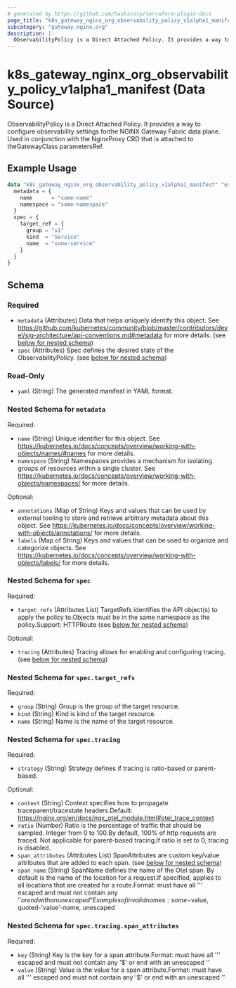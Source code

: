 ```yaml
---
# generated by https://github.com/hashicorp/terraform-plugin-docs
page_title: "k8s_gateway_nginx_org_observability_policy_v1alpha1_manifest Data Source - terraform-provider-k8s"
subcategory: "gateway.nginx.org"
description: |-
  ObservabilityPolicy is a Direct Attached Policy. It provides a way to configure observability settings forthe NGINX Gateway Fabric data plane. Used in conjunction with the NginxProxy CRD that is attached to theGatewayClass parametersRef.
---
```


# k8s_gateway_nginx_org_observability_policy_v1alpha1_manifest (Data Source)

ObservabilityPolicy is a Direct Attached Policy. It provides a way to configure observability settings forthe NGINX Gateway Fabric data plane. Used in conjunction with the NginxProxy CRD that is attached to theGatewayClass parametersRef.

## Example Usage

```terraform
data "k8s_gateway_nginx_org_observability_policy_v1alpha1_manifest" "example" {
  metadata = {
    name      = "some-name"
    namespace = "some-namespace"
  }
  spec = {
    target_ref = {
      group = "v1"
      kind  = "Service"
      name  = "some-service"
    }
  }
}
```

<!-- schema generated by tfplugindocs -->
## Schema

### Required

- `metadata` (Attributes) Data that helps uniquely identify this object. See https://github.com/kubernetes/community/blob/master/contributors/devel/sig-architecture/api-conventions.md#metadata for more details. (see [below for nested schema](#nestedatt--metadata))
- `spec` (Attributes) Spec defines the desired state of the ObservabilityPolicy. (see [below for nested schema](#nestedatt--spec))

### Read-Only

- `yaml` (String) The generated manifest in YAML format.

<a id="nestedatt--metadata"></a>
### Nested Schema for `metadata`

Required:

- `name` (String) Unique identifier for this object. See https://kubernetes.io/docs/concepts/overview/working-with-objects/names/#names for more details.
- `namespace` (String) Namespaces provides a mechanism for isolating groups of resources within a single cluster. See https://kubernetes.io/docs/concepts/overview/working-with-objects/namespaces/ for more details.

Optional:

- `annotations` (Map of String) Keys and values that can be used by external tooling to store and retrieve arbitrary metadata about this object. See https://kubernetes.io/docs/concepts/overview/working-with-objects/annotations/ for more details.
- `labels` (Map of String) Keys and values that can be used to organize and categorize objects. See https://kubernetes.io/docs/concepts/overview/working-with-objects/labels/ for more details.


<a id="nestedatt--spec"></a>
### Nested Schema for `spec`

Required:

- `target_refs` (Attributes List) TargetRefs identifies the API object(s) to apply the policy to.Objects must be in the same namespace as the policy.Support: HTTPRoute (see [below for nested schema](#nestedatt--spec--target_refs))

Optional:

- `tracing` (Attributes) Tracing allows for enabling and configuring tracing. (see [below for nested schema](#nestedatt--spec--tracing))

<a id="nestedatt--spec--target_refs"></a>
### Nested Schema for `spec.target_refs`

Required:

- `group` (String) Group is the group of the target resource.
- `kind` (String) Kind is kind of the target resource.
- `name` (String) Name is the name of the target resource.


<a id="nestedatt--spec--tracing"></a>
### Nested Schema for `spec.tracing`

Required:

- `strategy` (String) Strategy defines if tracing is ratio-based or parent-based.

Optional:

- `context` (String) Context specifies how to propagate traceparent/tracestate headers.Default: https://nginx.org/en/docs/ngx_otel_module.html#otel_trace_context
- `ratio` (Number) Ratio is the percentage of traffic that should be sampled. Integer from 0 to 100.By default, 100% of http requests are traced. Not applicable for parent-based tracing.If ratio is set to 0, tracing is disabled.
- `span_attributes` (Attributes List) SpanAttributes are custom key/value attributes that are added to each span. (see [below for nested schema](#nestedatt--spec--tracing--span_attributes))
- `span_name` (String) SpanName defines the name of the Otel span. By default is the name of the location for a request.If specified, applies to all locations that are created for a route.Format: must have all ''' escaped and must not contain any '$' or end with an unescaped ''Examples of invalid names: some-$value, quoted-'value'-name, unescaped

<a id="nestedatt--spec--tracing--span_attributes"></a>
### Nested Schema for `spec.tracing.span_attributes`

Required:

- `key` (String) Key is the key for a span attribute.Format: must have all ''' escaped and must not contain any '$' or end with an unescaped ''
- `value` (String) Value is the value for a span attribute.Format: must have all ''' escaped and must not contain any '$' or end with an unescaped ''
